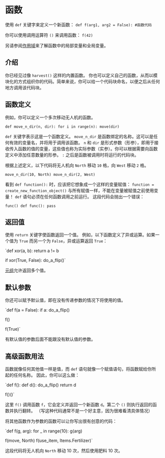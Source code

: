 # 函数
使用 `def` 关键字来定义一个新函数：
`def f(arg1, arg2 = False):
	#函数代码`

你可以使用调用运算符 `()` 来调用函数：
`f(42)`

另请参阅[作用域](docs/scripting/scopes.md)来了解函数中的局部变量和全局变量。

## 介绍
你已经见过像 `harvest()` 这样的内置函数。
你也可以定义自己的函数，从而以模块化的方式组织你的代码。简单来说，你可以给一个代码块命名，以便之后从任何地方调用该代码块。

## 函数定义
例如，你可以定义一个多次移动无人机的函数。

`def move_n_dir(n, dir):
	for i in range(n):
		move(dir)`

`def` 关键字表示这是一个函数定义。
`move_n_dir` 是函数绑定的名称。这可以是任何有效的变量名，并将用于调用该函数。
`n` 和 `dir` 是形式参数（形参），即用于接收传入函数的值的变量，这些值也称为实际参数（实参）。你可以根据需要向函数定义中添加任意数量的形参。
`:` 之后是函数被调用时将运行的代码块。

根据上述定义，以下代码将无人机向 `North` 移动 `10` 格，向 `West` 移动 `2` 格。

`move_n_dir(10, North)
move_n_dir(2, West)`

看到 `def function():` 时，应该把它想象成一个这样的变量赋值：
`function = create_new_function_object()`
与所有赋值一样，不能在变量被赋值之前使用变量！
`def` 语句必须在任何函数调用之前运行。
这段代码会抛出一个错误：

`func()
def func():
	pass`

## 返回值
使用 `return` 关键字使函数返回一个值。
例如，以下函数定义了异或运算。如果一个值为 `True` 而另一个为 `False`，异或运算返回 `True`：

`def xor(a, b):
	return a != b

if xor(True, False):
	do_a_flip()`

[元组](docs/scripting/tuples.md)允许返回多个值。

## 默认参数
你还可以赋予默认值，即在没有传递参数的情况下将使用的值。

`def f(a = False):
	if a:
		do_a_flip()

f()

f(True)`

有默认值的参数后面不能跟没有默认值的参数。

## 高级函数用法
函数就像任何其他值一样是值，而 `def` 语句就像一个赋值语句，将函数赋给你所起的任何名称。
因此，你可以这么做：

`def f():
	def d():
		do_a_flip()
	return d

f()()`

这里 `f()` 调用函数 `f`，它会定义并返回一个新函数 `d`。第二个 `()` 则执行返回的函数并执行翻转。
（写这种代码通常不是一个好主意，因为很难看清具体情况）

将其他函数作为参数的函数可以让你写出很有创意的代码：

`def f(g, arg):
	for _ in range(10):
		g(arg)

f(move, North)
f(use_item, Items.Fertilizer)`

这段代码将无人机向 `North` 移动 10 次，然后使用肥料 10 次。
